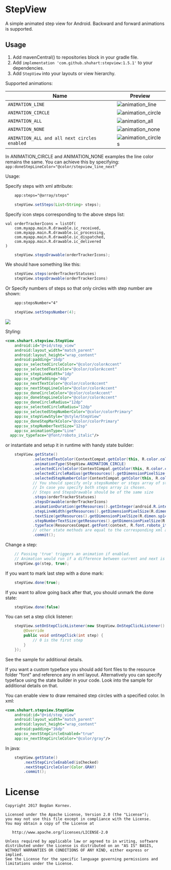 StepView
======================

A simple animated step view for Android. Backward and forward animations is supported.

Usage
-----

1. Add mavenCentral() to repositories block in your gradle file.
2. Add `implementation 'com.github.shuhart:stepview:1.5.1'` to your dependencies.
3. Add `StepView` into your layouts or view hierarchy.

Supported animations:

Name| Preview
-------- | ---
`ANIMATION_LINE`| ![animation_line](/images/animation_line.gif)
`ANIMATION_CIRCLE`| ![animation_circle](/images/animation_circle.gif)
`ANIMATION_ALL`| ![animation_all](/images/animation_all.gif)
`ANIMATION_NONE`| ![animation_none](/images/animation_none.gif)
`ANIMATION_ALL and all next circles enabled`| ![animation_circles](/images/animation_circles.gif)

In ANIMATION_CIRCLE and ANIMATION_NONE examples the line color remains the same. You can achieve this by specifying:
``` app:doneStepLineColor="@color/stepview_line_next" ```

Usage:

Specify steps with xml attribute:
```xml
	app:steps="@array/steps"
```
```java
	stepView.setSteps(List<String> steps);
```

Specify icon steps corresponding to the above steps list:
```
val orderTrackerIcons = listOf(
    com.myapp.main.R.drawable.ic_received,
    com.myapp.main.R.drawable.ic_processing,
    com.myapp.main.R.drawable.ic_dispatched,
    com.myapp.main.R.drawable.ic_delivered
)
```
```java
	stepView.stepsDrawable(orderTrackerIcons);
```

We should have something like this:
```java
	stepView.steps(orderTrackerStatuses)
	stepView.stepsDrawable(orderTrackerIcons)
```

Or Specify numbers of steps so that only circles with step number are shown:

```xml
	app:stepsNumber="4"
```
```java
	stepView.setStepsNumber(4);
```

<img src="/images/no_text.png"/>


Styling:

```xml
<com.shuhart.stepview.StepView
	android:id="@+id/step_view"
	android:layout_width="match_parent"
	android:layout_height="wrap_content"
	android:padding="16dp"
	app:sv_selectedCircleColor="@color/colorAccent"
	app:sv_selectedTextColor="@color/colorAccent"
	app:sv_stepLineWidth="1dp"
	app:sv_stepPadding="4dp"
    app:sv_nextTextColor="@color/colorAccent"
	app:sv_nextStepLineColor="@color/colorAccent"
	app:sv_doneCircleColor="@color/colorAccent"
	app:sv_doneStepLineColor="@color/colorAccent"
	app:sv_doneCircleRadius="12dp"
	app:sv_selectedCircleRadius="12dp"
	app:sv_selectedStepNumberColor="@color/colorPrimary"
	app:sv_stepViewStyle="@style/StepView"
	app:sv_doneStepMarkColor="@color/colorPrimary"
	app:sv_stepNumberTextSize="12sp"
	app:sv_animationType="Line"
  app:sv_typeface="@font/roboto_italic"/>
```

or instantiate and setup it in runtime with handy state builder:

```java
    stepView.getState()
            .selectedTextColor(ContextCompat.getColor(this, R.color.colorAccent))
            .animationType(StepView.ANIMATION_CIRCLE)
            .selectedCircleColor(ContextCompat.getColor(this, R.color.colorAccent))
            .selectedCircleRadius(getResources().getDimensionPixelSize(R.dimen.dp14))
            .selectedStepNumberColor(ContextCompat.getColor(this, R.color.colorPrimary))
            // You should specify only stepsNumber or steps array of strings.
            // In case you specify both steps array is chosen.
            // Steps and StepsDrawable should be of the same size
            .steps(orderTrackerStatuses)
            .stepsDrawable(orderTrackerIcons)
            .animationDuration(getResources().getInteger(android.R.integer.config_shortAnimTime))
            .stepLineWidth(getResources().getDimensionPixelSize(R.dimen.dp1))
            .textSize(getResources().getDimensionPixelSize(R.dimen.sp14))
            .stepNumberTextSize(getResources().getDimensionPixelSize(R.dimen.sp16))
            .typeface(ResourcesCompat.getFont(context, R.font.roboto_italic))
            // other state methods are equal to the corresponding xml attributes
            .commit();
```

Change a step:
```java
    // Passing 'true' triggers an animation if enabled.
    // Animation would run if a difference between current and next is 1.
    stepView.go(step, true);
```

If you want to mark last step with a done mark:
```java
	stepView.done(true);
```
If you want to allow going back after that, you should unmark the done state:
```java
	stepView.done(false)
```

You can set a step click listener:
```java
    stepView.setOnStepClickListener(new StepView.OnStepClickListener() {
        @Override
        public void onStepClick(int step) {
            // 0 is the first step
        }
    });
```

See the sample for additional details.

If you want a custom typeface you should add font files to the resource folder "font" and reference any in xml layout.
Alternatively you can specify typeface using the state builder in your code. Look into the sample for additional details on that.

You can enable view to draw remained step circles with a specified color.
In xml:
```xml
<com.shuhart.stepview.StepView
	android:id="@+id/step_view"
	android:layout_width="match_parent"
	android:layout_height="wrap_content"
	android:padding="16dp"
	app:sv_nextStepCircleEnabled="true"
	app:sv_nextStepCircleColor="@color/gray"/>
```

In java:
```java
    stepView.getState()
        .nextStepCircleEnabled(isChecked)
        .nextStepCircleColor(Color.GRAY)
        .commit();
```

License
=======

    Copyright 2017 Bogdan Kornev.

    Licensed under the Apache License, Version 2.0 (the "License");
    you may not use this file except in compliance with the License.
    You may obtain a copy of the License at

       http://www.apache.org/licenses/LICENSE-2.0

    Unless required by applicable law or agreed to in writing, software
    distributed under the License is distributed on an "AS IS" BASIS,
    WITHOUT WARRANTIES OR CONDITIONS OF ANY KIND, either express or implied.
    See the License for the specific language governing permissions and
    limitations under the License.
